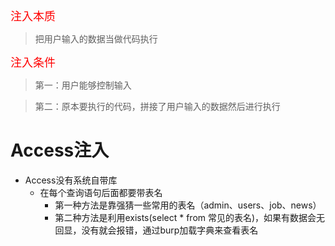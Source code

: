 <font size=4 color="red">
注入本质
</font>

> 把用户输入的数据当做代码执行

<font size=4 color="red">
注入条件
</font>

> 第一：用户能够控制输入

> 第二：原本要执行的代码，拼接了用户输入的数据然后进行执行

# Access注入

- Access没有系统自带库
  - 在每个查询语句后面都要带表名
    - 第一种方法是靠强猜一些常用的表名（admin、users、job、news）
    - 第二种方法是利用exists(select * from 常见的表名)，如果有数据会无回显，没有就会报错，通过burp加载字典来查看表名